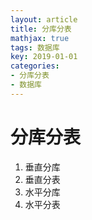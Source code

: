 ```yaml
---
layout: article
title: 分库分表
mathjax: true
tags: 数据库
key: 2019-01-01
categories:
- 分库分表
- 数据库
---
```


# 分库分表

1. 垂直分库
2. 垂直分表
3. 水平分库
4. 水平分表